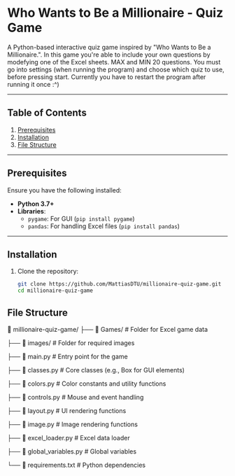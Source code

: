 # Who Wants to Be a Millionaire - Quiz Game

A Python-based interactive quiz game inspired by "Who Wants to Be a Millionaire.". In this game you're able to include your own questions by modefying one of the Excel sheets. MAX and MIN 20 questions. You must go into settings (when running the program) and choose which quiz to use, before pressing start. Currently you have to restart the program after running it once :^)

---

## Table of Contents
1. [Prerequisites](#prerequisites)
2. [Installation](#installation)
4. [File Structure](#file-structure)
---
## Prerequisites

Ensure you have the following installed:
- **Python 3.7+**
- **Libraries**:
  - `pygame`: For GUI (`pip install pygame`)
  - `pandas`: For handling Excel files (`pip install pandas`)
---

## Installation

1. Clone the repository:
   ```bash
   git clone https://github.com/MattiasDTU/millionaire-quiz-game.git
   cd millionaire-quiz-game

## File Structure
📁 millionaire-quiz-game/
├── 📁 Games/                # Folder for Excel game data

├── 📁 images/               # Folder for required images

├── 📄 main.py               # Entry point for the game

├── 📄 classes.py            # Core classes (e.g., Box for GUI elements)

├── 📄 colors.py             # Color constants and utility functions

├── 📄 controls.py           # Mouse and event handling

├── 📄 layout.py             # UI rendering functions

├── 📄 image.py              # Image rendering functions

├── 📄 excel_loader.py       # Excel data loader

├── 📄 global_variables.py   # Global variables

└── 📄 requirements.txt      # Python dependencies
